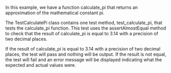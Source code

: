 In this example, we have a function calculate_pi that returns an approximation of the mathematical constant pi.

The TestCalculatePi class contains one test method, test_calculate_pi, that tests the calculate_pi function. This test uses the assertAlmostEqual method to check that the result of calculate_pi is equal to 3.14 with a precision of two decimal places.

If the result of calculate_pi is equal to 3.14 with a precision of two decimal places, the test will pass and nothing will be output. If the result is not equal, the test will fail and an error message will be displayed indicating what the expected and actual values were.
